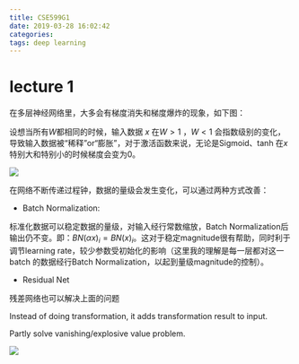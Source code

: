```yaml
---
title: CSE599G1
date: 2019-03-28 16:02:42
categories:
tags: deep learning
---
```


# lecture 1

在多层神经网络里，大多会有梯度消失和梯度爆炸的现象，如下图：

设想当所有$W$都相同的时候，输入数据 $x$ 在$W > 1$ ，$W < 1$ 会指数级别的变化，导致输入数据被“稀释”or“膨胀”，对于激活函数来说，无论是Sigmoid、tanh 在$x$特别大和特别小的时候梯度会变为0。

![](http://ww1.sinaimg.cn/large/6bf0a364ly1g1ikl4ph78j20w50e5my0.jpg)

在网络不断传递过程钟，数据的量级会发生变化，可以通过两种方式改善：

- Batch Normalization:

标准化数据可以稳定数据的量级，对输入经行常数缩放，Batch Normalization后输出仍不变。即：$BN(\alpha x)_i = BN(x)_i$。这对于稳定magnitude很有帮助，同时利于调节learning rate，较少参数受初始化的影响（这里我的理解是每一层都对这一batch 的数据经行Batch Normalization，以起到量级magnitude的控制）。

- Residual Net

残差网络也可以解决上面的问题

Instead of doing transformation, it adds transformation result to input.

Partly solve vanishing/explosive value problem.

![](http://ww1.sinaimg.cn/mw690/6bf0a364ly1g1irsm8agsj20gj0afjuo.jpg)